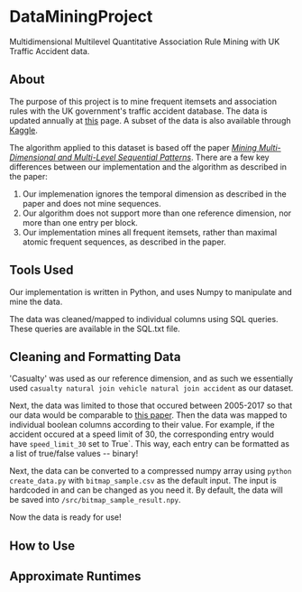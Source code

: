 # DataMiningProject

Multidimensional Multilevel Quantitative Association Rule Mining with UK Traffic Accident data.

## About

The purpose of this project is to mine frequent itemsets and association rules with the UK government's traffic accident database. The data is updated annually at [this](https://data.gov.uk/dataset/cb7ae6f0-4be6-4935-9277-47e5ce24a11f/road-safety-data) page. A subset of the data is also available through [Kaggle](https://www.kaggle.com/silicon99/dft-accident-data).

The algorithm applied to this dataset is based off the paper _[Mining Multi-Dimensional and Multi-Level Sequential
Patterns](https://hal-lirmm.ccsd.cnrs.fr/lirmm-00617320/file/jal_m2sp-2.pdf)_. There are a few key differences between our implementation and the algorithm as described in the paper:

1. Our implemenation ignores the temporal dimension as described in the paper and does not mine sequences.
2. Our algorithm does not support more than one reference dimension, nor more than one entry per block.
3. Our implementation mines all frequent itemsets, rather than maximal atomic frequent sequences, as described in the paper.

## Tools Used

Our implementation is written in Python, and uses Numpy to manipulate and mine the data. 


The data was cleaned/mapped to individual columns using SQL queries. These queries are available in the SQL.txt file.

## Cleaning and Formatting Data

'Casualty' was used as our reference dimension, and as such we essentially used `casualty natural join vehicle natural join accident` as our dataset.

Next, the data was limited to those that occured between 2005-2017 so that our data would be comparable to [this paper](). Then the data was mapped to individual boolean columns according to their value. For example, if the accident occured at a speed limit of 30, the corresponding entry would have `speed_limit_30` set to True`. This way, each entry can be formatted as a list of true/false values -- binary!

Next, the data can be converted to a compressed numpy array using `python create_data.py` with `bitmap_sample.csv` as the default input. The input is hardcoded in and can be changed as you need it. By default, the data will be saved into `/src/bitmap_sample_result.npy`.

Now the data is ready for use!

## How to Use

## Approximate Runtimes
